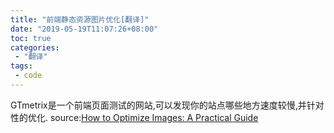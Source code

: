 ```yaml
---
title: "前端静态资源图片优化[翻译]"
date: "2019-05-19T11:07:26+08:00"
toc: true
categories:
 - "翻译"
tags:
 - code
---
```


GTmetrix是一个前端页面测试的网站,可以发现你的站点哪些地方速度较慢,并针对性的优化.
source:[How to Optimize Images: A Practical Guide](https://gtmetrix.com/blog/how-to-optimize-images-a-practical-guide/)
<!--more-->
